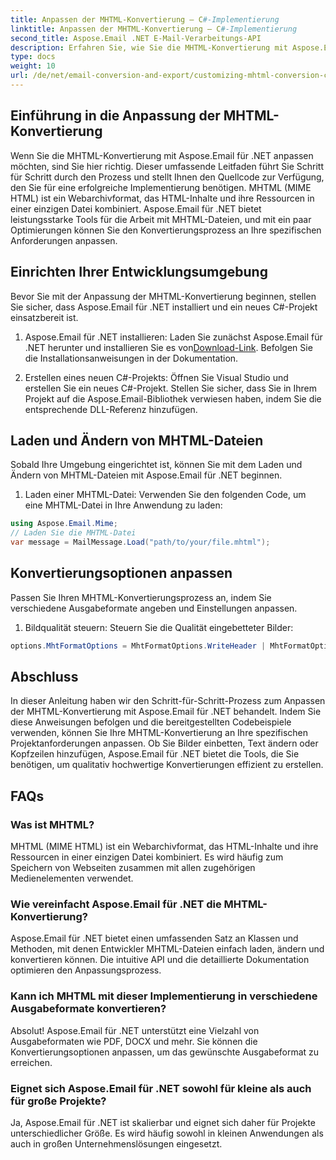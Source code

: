 ```yaml
---
title: Anpassen der MHTML-Konvertierung – C#-Implementierung
linktitle: Anpassen der MHTML-Konvertierung – C#-Implementierung
second_title: Aspose.Email .NET E-Mail-Verarbeitungs-API
description: Erfahren Sie, wie Sie die MHTML-Konvertierung mit Aspose.Email für .NET anpassen. Schritt-für-Schritt-Anleitung mit C#-Quellcode.
type: docs
weight: 10
url: /de/net/email-conversion-and-export/customizing-mhtml-conversion-csharp-implementation/
---
```


## Einführung in die Anpassung der MHTML-Konvertierung

Wenn Sie die MHTML-Konvertierung mit Aspose.Email für .NET anpassen möchten, sind Sie hier richtig. Dieser umfassende Leitfaden führt Sie Schritt für Schritt durch den Prozess und stellt Ihnen den Quellcode zur Verfügung, den Sie für eine erfolgreiche Implementierung benötigen. MHTML (MIME HTML) ist ein Webarchivformat, das HTML-Inhalte und ihre Ressourcen in einer einzigen Datei kombiniert. Aspose.Email für .NET bietet leistungsstarke Tools für die Arbeit mit MHTML-Dateien, und mit ein paar Optimierungen können Sie den Konvertierungsprozess an Ihre spezifischen Anforderungen anpassen.

## Einrichten Ihrer Entwicklungsumgebung

Bevor Sie mit der Anpassung der MHTML-Konvertierung beginnen, stellen Sie sicher, dass Aspose.Email für .NET installiert und ein neues C#-Projekt einsatzbereit ist.

1. Aspose.Email für .NET installieren:
Laden Sie zunächst Aspose.Email für .NET herunter und installieren Sie es von[Download-Link](https://releases.aspose.com/email/net). Befolgen Sie die Installationsanweisungen in der Dokumentation.

2. Erstellen eines neuen C#-Projekts:
Öffnen Sie Visual Studio und erstellen Sie ein neues C#-Projekt. Stellen Sie sicher, dass Sie in Ihrem Projekt auf die Aspose.Email-Bibliothek verwiesen haben, indem Sie die entsprechende DLL-Referenz hinzufügen.

## Laden und Ändern von MHTML-Dateien

Sobald Ihre Umgebung eingerichtet ist, können Sie mit dem Laden und Ändern von MHTML-Dateien mit Aspose.Email für .NET beginnen.

1. Laden einer MHTML-Datei:
Verwenden Sie den folgenden Code, um eine MHTML-Datei in Ihre Anwendung zu laden:

```csharp
using Aspose.Email.Mime;
// Laden Sie die MHTML-Datei
var message = MailMessage.Load("path/to/your/file.mhtml");
```

## Konvertierungsoptionen anpassen

Passen Sie Ihren MHTML-Konvertierungsprozess an, indem Sie verschiedene Ausgabeformate angeben und Einstellungen anpassen.

1. Bildqualität steuern:
Steuern Sie die Qualität eingebetteter Bilder:

```csharp
options.MhtFormatOptions = MhtFormatOptions.WriteHeader | MhtFormatOptions.HideExtraPrintHeader;
```

## Abschluss

In dieser Anleitung haben wir den Schritt-für-Schritt-Prozess zum Anpassen der MHTML-Konvertierung mit Aspose.Email für .NET behandelt. Indem Sie diese Anweisungen befolgen und die bereitgestellten Codebeispiele verwenden, können Sie Ihre MHTML-Konvertierung an Ihre spezifischen Projektanforderungen anpassen. Ob Sie Bilder einbetten, Text ändern oder Kopfzeilen hinzufügen, Aspose.Email für .NET bietet die Tools, die Sie benötigen, um qualitativ hochwertige Konvertierungen effizient zu erstellen.

## FAQs

### Was ist MHTML?

MHTML (MIME HTML) ist ein Webarchivformat, das HTML-Inhalte und ihre Ressourcen in einer einzigen Datei kombiniert. Es wird häufig zum Speichern von Webseiten zusammen mit allen zugehörigen Medienelementen verwendet.

### Wie vereinfacht Aspose.Email für .NET die MHTML-Konvertierung?

Aspose.Email für .NET bietet einen umfassenden Satz an Klassen und Methoden, mit denen Entwickler MHTML-Dateien einfach laden, ändern und konvertieren können. Die intuitive API und die detaillierte Dokumentation optimieren den Anpassungsprozess.

### Kann ich MHTML mit dieser Implementierung in verschiedene Ausgabeformate konvertieren?

Absolut! Aspose.Email für .NET unterstützt eine Vielzahl von Ausgabeformaten wie PDF, DOCX und mehr. Sie können die Konvertierungsoptionen anpassen, um das gewünschte Ausgabeformat zu erreichen.

### Eignet sich Aspose.Email für .NET sowohl für kleine als auch für große Projekte?

Ja, Aspose.Email für .NET ist skalierbar und eignet sich daher für Projekte unterschiedlicher Größe. Es wird häufig sowohl in kleinen Anwendungen als auch in großen Unternehmenslösungen eingesetzt.